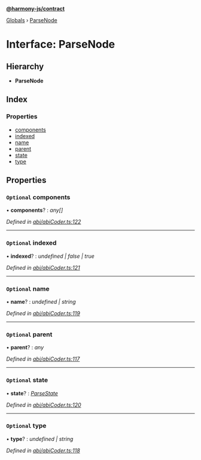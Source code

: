 **[@harmony-js/contract](../README.md)**

[Globals](../README.md) › [ParseNode](parsenode.md)

# Interface: ParseNode

## Hierarchy

* **ParseNode**

## Index

### Properties

* [components](parsenode.md#optional-components)
* [indexed](parsenode.md#optional-indexed)
* [name](parsenode.md#optional-name)
* [parent](parsenode.md#optional-parent)
* [state](parsenode.md#optional-state)
* [type](parsenode.md#optional-type)

## Properties

### `Optional` components

• **components**? : *any[]*

*Defined in [abi/abiCoder.ts:122](https://github.com/FireStack-Lab/Harmony-sdk-core/blob/d171933/packages/harmony-contract/src/abi/abiCoder.ts#L122)*

___

### `Optional` indexed

• **indexed**? : *undefined | false | true*

*Defined in [abi/abiCoder.ts:121](https://github.com/FireStack-Lab/Harmony-sdk-core/blob/d171933/packages/harmony-contract/src/abi/abiCoder.ts#L121)*

___

### `Optional` name

• **name**? : *undefined | string*

*Defined in [abi/abiCoder.ts:119](https://github.com/FireStack-Lab/Harmony-sdk-core/blob/d171933/packages/harmony-contract/src/abi/abiCoder.ts#L119)*

___

### `Optional` parent

• **parent**? : *any*

*Defined in [abi/abiCoder.ts:117](https://github.com/FireStack-Lab/Harmony-sdk-core/blob/d171933/packages/harmony-contract/src/abi/abiCoder.ts#L117)*

___

### `Optional` state

• **state**? : *[ParseState](parsestate.md)*

*Defined in [abi/abiCoder.ts:120](https://github.com/FireStack-Lab/Harmony-sdk-core/blob/d171933/packages/harmony-contract/src/abi/abiCoder.ts#L120)*

___

### `Optional` type

• **type**? : *undefined | string*

*Defined in [abi/abiCoder.ts:118](https://github.com/FireStack-Lab/Harmony-sdk-core/blob/d171933/packages/harmony-contract/src/abi/abiCoder.ts#L118)*